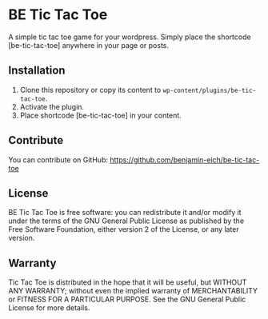 # BE Tic Tac Toe

A simple tic tac toe game for your wordpress. Simply place the shortcode [be-tic-tac-toe] anywhere in your page or posts.

## Installation

1. Clone this repository or copy its content to `wp-content/plugins/be-tic-tac-toe`.
1. Activate the plugin.
1. Place shortcode [be-tic-tac-toe] in your content.

## Contribute

You can contribute on GitHub: https://github.com/benjamin-eich/be-tic-tac-toe

## License

BE Tic Tac Toe is free software: you can redistribute it and/or modify it under the terms of the GNU General Public License as published by the Free Software Foundation, either version 2 of the License, or any later version.

## Warranty

Tic Tac Toe is distributed in the hope that it will be useful, but WITHOUT ANY WARRANTY; without even the implied warranty of MERCHANTABILITY or FITNESS FOR A PARTICULAR PURPOSE. See the GNU General Public License for more details.